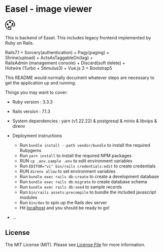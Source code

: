 # Easel - image viewer

![alt text](https://github.com/asip/easel-back/blob/main/public/palette.svg)

This is backend of Easel.
This includes legacy frontend implemented by Ruby on Rails.

Rails7.1 + Sorcery(authentication) + Pagy(paging) +  
Shrine(upload) + ActsAsTaggableOn(tag) +  
RailsAdmin (management console) + Discard(soft delete) +  
Hotwire (Turbo + Stimulus3) + Vue.js 3 + Bootstrap5

This README would normally document whatever steps are necessary to get the
application up and running.

Things you may want to cover:

* Ruby version : 3.3.3
* Rails version : 7.1.3
* System dependencies : yarn (v1.22.22) & postgresql & minio & libvips & direnv
* Deployment instructions
  * Run `bundle install --path vendor/bundle` to install the required Rubygems
  * Run `yarn install` to install the required NPM packages
  * RUN `cp .env.sample .env` to edit environment variables
  * Run `EDITOR="vi" bin/rails credentials:edit` to create credentials
  * RUN `direnv allow` to set environment variables
  * Run `bundle exec rails db:create` to create a development database
  * Run `bundle exec rails db:migrate` to create database schema
  * Run `bundle exec rails db:seed` to sample records
  * Run `bin/rails assets:precompile` to bundle the included javascript modules
  * Run `bin/dev` to spin up the Rails dev server
  * Hit [localhost](http://localhost/) and you should be ready to go!

* ...

## License

The MIT License (MIT). Please see [License File](https://github.com/asip/easel/blob/main/LICENSE-MIT.txt) for more information.
